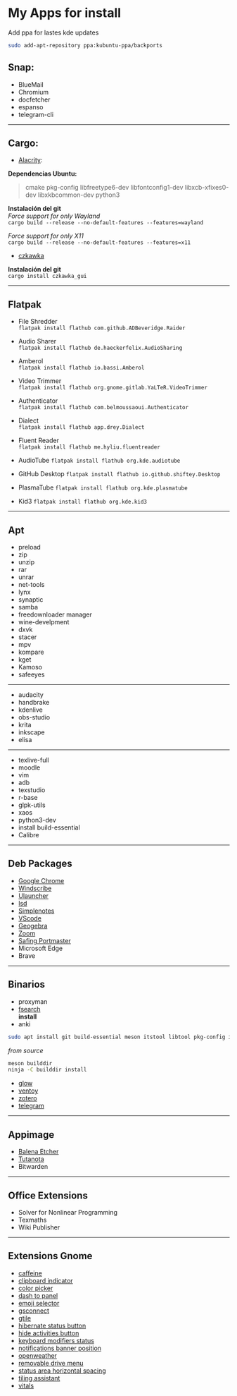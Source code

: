 # My Apps for install

Add ppa for lastes kde updates

```bash
sudo add-apt-repository ppa:kubuntu-ppa/backports
```

## Snap:

- BlueMail
- Chromium
- docfetcher
- espanso
- telegram-cli

---

## Cargo:

- [Alacrity](https://github.com/alacritty/alacritty.git):

**Dependencias Ubuntu:**

> cmake pkg-config libfreetype6-dev libfontconfig1-dev libxcb-xfixes0-dev libxkbcommon-dev python3

**Instalación del git**  
_Force support for only Wayland_  
`cargo build --release --no-default-features --features=wayland`

_Force support for only X11_  
`cargo build --release --no-default-features --features=x11`

- [czkawka](https://github.com/qarmin/czkawka.git)

**Instalación del git**  
 `cargo install czkawka_gui`

---

## Flatpak

- File Shredder  
  `flatpak install flathub com.github.ADBeveridge.Raider`

- Audio Sharer  
  `flatpak install flathub de.haeckerfelix.AudioSharing`

- Amberol  
  `flatpak install flathub io.bassi.Amberol`

- Video Trimmer  
  `flatpak install flathub org.gnome.gitlab.YaLTeR.VideoTrimmer`

- Authenticator  
  `flatpak install flathub com.belmoussaoui.Authenticator`

- Dialect  
  `flatpak install flathub app.drey.Dialect`

- Fluent Reader  
  `flatpak install flathub me.hyliu.fluentreader`

- AudioTube
  `flatpak install flathub org.kde.audiotube`

- GitHub Desktop
  `flatpak install flathub io.github.shiftey.Desktop`

- PlasmaTube
  `flatpak install flathub org.kde.plasmatube`

- Kid3
  `flatpak install flathub org.kde.kid3`
---

## Apt

- preload
- zip
- unzip
- rar
- unrar
- net-tools
- lynx
- synaptic
- samba
- freedownloader manager
- wine-develpment
- dxvk
- stacer
- mpv
- kompare
- kget
- Kamoso
- safeeyes
---

- audacity
- handbrake
- kdenlive
- obs-studio
- krita
- inkscape
- elisa

---

- texlive-full
- moodle
- vim
- adb
- texstudio
- r-base
- glpk-utils
- xaos
- python3-dev
- install build-essential
- Calibre

---

## Deb Packages

- [Google Chrome](https://www.google.com/chrome/?platform=linux)
- [Windscribe](https://esp.windscribe.com/guides/linux)
- [Ulauncher](https://ulauncher.io/#Download)
- [lsd](https://github.com/Peltoche/lsd)
- [Simplenotes](https://simplenote.com/category/linux/)
- [VScode](https://code.visualstudio.com/download)
- [Geogebra](https://www.geogebra.org/download?lang=es)
- [Zoom](https://support.zoom.us/hc/es/articles/204206269-Instalaci%C3%B3n-o-actualizaci%C3%B3n-de-Zoom-en-Linux)
- [Safing Portmaster](https://safing.io/)
- Microsoft Edge
- Brave
---

## Binarios

- proxyman
- [fsearch](https://github.com/cboxdoerfer/fsearch)  
  **install**
- anki

```bash
sudo apt install git build-essential meson itstool libtool pkg-config intltool libicu-dev libpcre2-dev libglib2.0-dev libgtk-3-dev libxml2-utils
```

_from source_

```bash
meson builddir
ninja -C builddir install
```

- [glow](https://github.com/charmbracelet/glow)
- [ventoy](https://www.ventoy.net/en/download.html)
- [zotero](https://www.zotero.org/download/)
- [telegram](https://desktop.telegram.org/)

---

## Appimage

- [Balena Etcher](https://www.balena.io/etcher#download-etcher)
- [Tutanota](https://tutanota.com/blog/posts/desktop-clients)
- Bitwarden
---

## Office Extensions

- Solver for Nonlinear Programming
- Texmaths
- Wiki Publisher

---

## Extensions Gnome

- [caffeine](https://extensions.gnome.org/extension/517/caffeine/)
- [clipboard indicator](https://extensions.gnome.org/extension/779/clipboard-indicator/)
- [color picker](https://extensions.gnome.org/extension/3396/color-picker/)
- [dash to panel](https://extensions.gnome.org/extension/1160/dash-to-panel/)
- [emoji selector](https://extensions.gnome.org/extension/1162/emoji-selector/)
- [gsconnect](https://extensions.gnome.org/extension/1319/gsconnect/)
- [gtile](https://extensions.gnome.org/extension/28/gtile/)
- [hibernate status button](https://extensions.gnome.org/extension/755/hibernate-status-button/)
- [hide activities button](https://extensions.gnome.org/extension/1128/hide-activities-button/)
- [keyboard modifiers status](https://extensions.gnome.org/extension/975/keyboard-modifiers-status/)
- [notifications banner position](https://extensions.gnome.org/extension/4105/notification-banner-position/)
- [openweather](https://extensions.gnome.org/extension/750/openweather/)
- [removable drive menu](https://extensions.gnome.org/extension/7/removable-drive-menu/)
- [status area horizontal spacing](https://extensions.gnome.org/extension/1075/center-area-horizontal-spacing/)
- [tiling assistant](https://extensions.gnome.org/extension/3733/tiling-assistant/)
- [vitals](https://extensions.gnome.org/extension/1460/vitals/)

